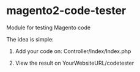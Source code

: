 # magento2-code-tester
Module for testing Magento code

The idea is simple:

1. Add your code on: Controller/Index/Index.php

2. View the result on YourWebsiteURL/codetester
